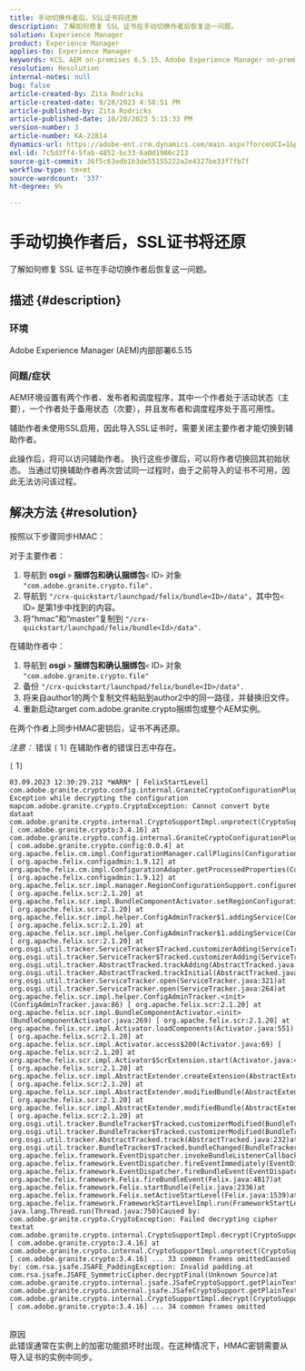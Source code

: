 ```yaml
---
title: 手动切换作者后，SSL证书将还原
description: 了解如何修复 SSL 证书在手动切换作者后恢复这一问题。
solution: Experience Manager
product: Experience Manager
applies-to: Experience Manager
keywords: KCS、AEM on-premises 6.5.15、Adobe Experience Manager on-premises 6.5.15、SSL证书、还原、创作、切换、手动
resolution: Resolution
internal-notes: null
bug: false
article-created-by: Zita Rodricks
article-created-date: 9/28/2023 4:58:51 PM
article-published-by: Zita Rodricks
article-published-date: 10/20/2023 5:15:33 PM
version-number: 3
article-number: KA-22814
dynamics-url: https://adobe-ent.crm.dynamics.com/main.aspx?forceUCI=1&pagetype=entityrecord&etn=knowledgearticle&id=78335a48-205e-ee11-be6f-6045bd006268
exl-id: 7c5d3ff4-5fab-4852-bc33-6a0d1986c213
source-git-commit: 36f5c63edb1b3de55155222a2e4327be33f7fb7f
workflow-type: tm+mt
source-wordcount: '337'
ht-degree: 9%

---
```


# 手动切换作者后，SSL证书将还原


了解如何修复 SSL 证书在手动切换作者后恢复这一问题。

## 描述 {#description}


### 环境

Adobe Experience Manager (AEM)内部部署6.5.15

### 问题/症状

AEM环境设置有两个作者、发布者和调度程序，其中一个作者处于活动状态（主要），一个作者处于备用状态（次要），并且发布者和调度程序处于高可用性。

辅助作者未使用SSL启用，因此导入SSL证书时，需要关闭主要作者才能切换到辅助作者。

此操作后，将可以访问辅助作者。 执行这些步骤后，可以将作者切换回其初始状态。 当通过切换辅助作者再次尝试同一过程时，由于之前导入的证书不可用，因此无法访问该过程。










## 解决方法 {#resolution}


按照以下步骤同步HMAC：

对于主要作者：

1. 导航到 <b>osgi </b>`>`  <b>捆绑包和确认捆绑包</b>`<` ID`>`  对象 `"com.adobe.granite.crypto.file".`
2. 导航到 `"/crx-quickstart/launchpad/felix/bundle<ID>/data"`，其中包`<` ID`>`  是第1步中找到的内容。
3. 将“hmac”和“master”复制到 `"/crx-quickstart/launchpad/felix/bundle<Id>/data".`


在辅助作者中：

1. 导航到 <b>osgi </b>`>`  <b>捆绑包和确认捆绑包</b>`<` ID`>`  对象 `"com.adobe.granite.crypto.file"`
2. 备份 `"/crx-quickstart/launchpad/felix/bundle<ID>/data".`
3. 将来自author1的两个复制文件粘贴到author2中的同一路径，并替换旧文件。
4. 重新启动target com.adobe.granite.crypto捆绑包或整个AEM实例。


在两个作者上同步HMAC密钥后，证书不再还原。

*注意：*
错误 `[` 1`]`  在辅助作者的错误日志中存在。

`[` 1`]`




```
03.09.2023 12:30:29.212 *WARN* [ FelixStartLevel]  com.adobe.granite.crypto.config.internal.GraniteCryptoConfigurationPlugin Exception while decrypting the configuration mapcom.adobe.granite.crypto.CryptoException: Cannot convert byte dataat com.adobe.granite.crypto.internal.CryptoSupportImpl.unprotect(CryptoSupportImpl.java:130) [ com.adobe.granite.crypto:3.4.16] at com.adobe.granite.crypto.config.internal.GraniteCryptoConfigurationPlugin.modifyConfiguration(GraniteCryptoConfigurationPlugin.java:57) [ com.adobe.granite.crypto.config:0.0.4] at org.apache.felix.cm.impl.ConfigurationManager.callPlugins(ConfigurationManager.java:912) [ org.apache.felix.configadmin:1.9.12] at org.apache.felix.cm.impl.ConfigurationAdapter.getProcessedProperties(ConfigurationAdapter.java:292) [ org.apache.felix.configadmin:1.9.12] at org.apache.felix.scr.impl.manager.RegionConfigurationSupport.configureComponentHolder(RegionConfigurationSupport.java:228) [ org.apache.felix.scr:2.1.20] at org.apache.felix.scr.impl.BundleComponentActivator.setRegionConfigurationSupport(BundleComponentActivator.java:785) [ org.apache.felix.scr:2.1.20] at org.apache.felix.scr.impl.helper.ConfigAdminTracker$1.addingService(ConfigAdminTracker.java:69) [ org.apache.felix.scr:2.1.20] at org.apache.felix.scr.impl.helper.ConfigAdminTracker$1.addingService(ConfigAdminTracker.java:41) [ org.apache.felix.scr:2.1.20] at org.osgi.util.tracker.ServiceTracker$Tracked.customizerAdding(ServiceTracker.java:943)at org.osgi.util.tracker.ServiceTracker$Tracked.customizerAdding(ServiceTracker.java:871)at org.osgi.util.tracker.AbstractTracked.trackAdding(AbstractTracked.java:256)at org.osgi.util.tracker.AbstractTracked.trackInitial(AbstractTracked.java:183)at org.osgi.util.tracker.ServiceTracker.open(ServiceTracker.java:321)at org.osgi.util.tracker.ServiceTracker.open(ServiceTracker.java:264)at org.apache.felix.scr.impl.helper.ConfigAdminTracker.<init>(ConfigAdminTracker.java:86) [ org.apache.felix.scr:2.1.20] at org.apache.felix.scr.impl.BundleComponentActivator.<init>(BundleComponentActivator.java:269) [ org.apache.felix.scr:2.1.20] at org.apache.felix.scr.impl.Activator.loadComponents(Activator.java:551) [ org.apache.felix.scr:2.1.20] at org.apache.felix.scr.impl.Activator.access$200(Activator.java:69) [ org.apache.felix.scr:2.1.20] at org.apache.felix.scr.impl.Activator$ScrExtension.start(Activator.java:424) [ org.apache.felix.scr:2.1.20] at org.apache.felix.scr.impl.AbstractExtender.createExtension(AbstractExtender.java:196) [ org.apache.felix.scr:2.1.20] at org.apache.felix.scr.impl.AbstractExtender.modifiedBundle(AbstractExtender.java:169) [ org.apache.felix.scr:2.1.20] at org.apache.felix.scr.impl.AbstractExtender.modifiedBundle(AbstractExtender.java:49) [ org.apache.felix.scr:2.1.20] at org.osgi.util.tracker.BundleTracker$Tracked.customizerModified(BundleTracker.java:488)at org.osgi.util.tracker.BundleTracker$Tracked.customizerModified(BundleTracker.java:420)at org.osgi.util.tracker.AbstractTracked.track(AbstractTracked.java:232)at org.osgi.util.tracker.BundleTracker$Tracked.bundleChanged(BundleTracker.java:450)at org.apache.felix.framework.EventDispatcher.invokeBundleListenerCallback(EventDispatcher.java:915)at org.apache.felix.framework.EventDispatcher.fireEventImmediately(EventDispatcher.java:834)at org.apache.felix.framework.EventDispatcher.fireBundleEvent(EventDispatcher.java:516)at org.apache.felix.framework.Felix.fireBundleEvent(Felix.java:4817)at org.apache.felix.framework.Felix.startBundle(Felix.java:2336)at org.apache.felix.framework.Felix.setActiveStartLevel(Felix.java:1539)at org.apache.felix.framework.FrameworkStartLevelImpl.run(FrameworkStartLevelImpl.java:308)at java.lang.Thread.run(Thread.java:750)Caused by: com.adobe.granite.crypto.CryptoException: Failed decrypting cipher textat com.adobe.granite.crypto.internal.CryptoSupportImpl.decrypt(CryptoSupportImpl.java:66) [ com.adobe.granite.crypto:3.4.16] at com.adobe.granite.crypto.internal.CryptoSupportImpl.unprotect(CryptoSupportImpl.java:127) [ com.adobe.granite.crypto:3.4.16] ... 33 common frames omittedCaused by: com.rsa.jsafe.JSAFE_PaddingException: Invalid padding.at com.rsa.jsafe.JSAFE_SymmetricCipher.decryptFinal(Unknown Source)at com.adobe.granite.crypto.internal.jsafe.JSafeCryptoSupport.getPlainText(JSafeCryptoSupport.java:267)at com.adobe.granite.crypto.internal.jsafe.JSafeCryptoSupport.getPlainText(JSafeCryptoSupport.java:249)at com.adobe.granite.crypto.internal.CryptoSupportImpl.decrypt(CryptoSupportImpl.java:64) [ com.adobe.granite.crypto:3.4.16] ... 34 common frames omitted
```



<br>原因<br>
此错误通常在实例上的加密功能损坏时出现，在这种情况下，HMAC密钥需要从导入证书的实例中同步。
